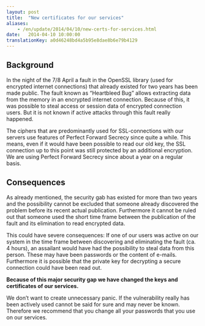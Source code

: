 ```yaml
---
layout: post
title:  "New certificates for our services"
aliases:
    - /en/update/2014/04/10/new-certs-for-services.html
date:   2014-04-10 10:00:00
translationKey: a0d46248bd4a5b95e8dae8b6e79b4129
---
```

## Background

In the night of the 7/8 April a fault in the OpenSSL library (used for encrypted internet connections) that already 
existed for two years has been made public. The fault known as “Heartbleed Bug” allows extracting data from the memory 
in an encrypted internet connection.  Because of this, it was possible to steal access or session data of encrypted 
connection users. But it is not known if active attacks through this fault really happened.

The ciphers that are predominantly used for SSL-connections with our servers use features of Perfect Forward Secrecy 
since quite a while. This means, even if it would have been possible to read our old key, the SSL connection up to this 
point was still protected by an additional encryption. We are using Perfect Forward Secrecy since about a year on a 
regular basis.

## Consequences

As already mentioned, the security gab has existed for more than two years and the possibility cannot be excluded that 
someone already discovered the problem before its recent actual publication. Furthermore it cannot be ruled out that 
someone used the short time frame between the publication of the fault and its elimination to read encrypted data.

This could have severe consequences: If one of our users was active on our system in the time frame between discovering 
and eliminating the fault (ca. 4 hours), an assailant would have had the possibility to steal data from this person. 
These may have been passwords or the content of e-mails. Furthermore it is possible that the private key for decrypting 
a secure connection could have been read out.

**Because of this major security gap we have changed the keys and certificates of our services.**

We don’t want to create unnecessary panic. If the vulnerability really has been actively used cannot be said for sure 
and may never be known. Therefore we recommend that you change all your passwords that you use on our services.
